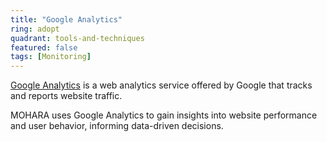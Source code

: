 ```yaml
---
title: "Google Analytics"
ring: adopt
quadrant: tools-and-techniques
featured: false
tags: [Monitoring]
---
```


[Google Analytics](https://analytics.google.com/) is a web analytics service offered by Google that tracks and reports website traffic.

MOHARA uses Google Analytics to gain insights into website performance and user behavior, informing data-driven decisions.
